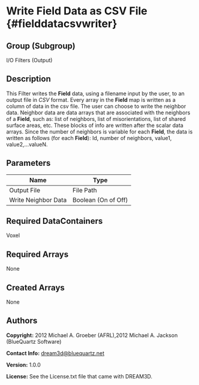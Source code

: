 Write Field Data as CSV File {#fielddatacsvwriter}
======

## Group (Subgroup) ##
I/O Filters (Output)


## Description ##
This Filter writes the **Field** data, using a filename input by the user, to an output file in *CSV* format. Every array in the **Field** map is written as a column of data in the csv file.  The user can choose to write the neighbor data. Neighbor data are data arrays that are associated with the neighbors of a **Field**, such as: list of neighbors, list of misorientations, list of shared surface areas, etc. These blocks of info are written after the scalar data arrays.  Since the number of neighbors is variable for each **Field**, the data is written as follows (for each **Field**): Id, number of neighbors, value1, value2,...valueN.


## Parameters ##

| Name | Type |
|------|------|
| Output File | File Path |
| Write Neighbor Data | Boolean (On of Off) |

## Required DataContainers ##
Voxel

## Required Arrays ##
None

## Created Arrays ##
None

## Authors ##

**Copyright:** 2012 Michael A. Groeber (AFRL),2012 Michael A. Jackson (BlueQuartz Software)

**Contact Info:** dream3d@bluequartz.net

**Version:** 1.0.0

**License:**  See the License.txt file that came with DREAM3D.



